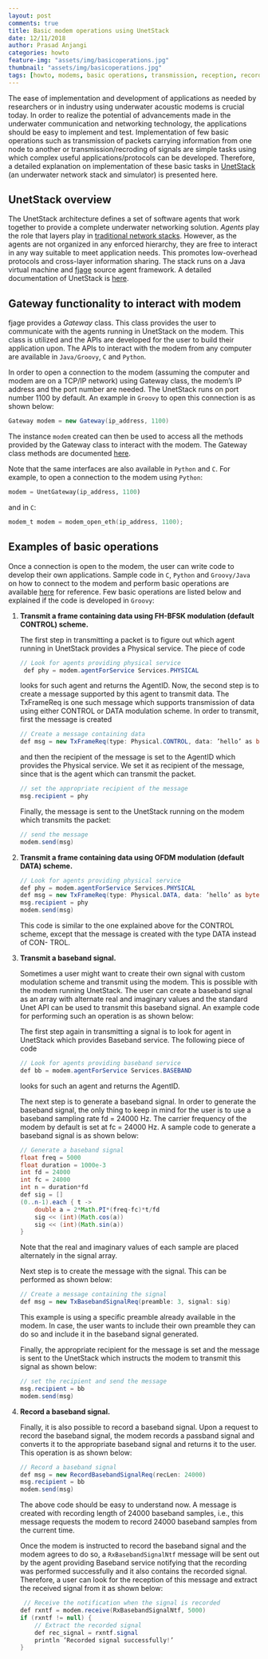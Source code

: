 ```yaml
---
layout: post
comments: true
title: Basic modem operations using UnetStack
date: 12/11/2018
author: Prasad Anjangi
categories: howto
feature-img: "assets/img/basicoperations.jpg"
thumbnail: "assets/img/basicoperations.jpg"
tags: [howto, modems, basic operations, transmission, reception, recording]
---
```


The ease of implementation and development of applications as needed by researchers or in industry using underwater acoustic modems is crucial today. In order to realize the potential of advancements made in the underwater communication and networking technology, the applications should be easy to implement and test. Implementation of few basic operations such as transmission of packets carrying information from one node to another or transmission/recroding of signals are simple tasks using which complex useful applications/protocols can be developed. Therefore, a detailed explanation on implementation of these basic tasks in [UnetStack](https://www.unetstack.net/) (an underwater network stack and simulator) is presented here.

## UnetStack overview
The UnetStack architecture defines a set of software agents that work together to provide a complete underwater networking solution. *Agents* play the role that layers play in [traditional network stacks](https://en.wikipedia.org/wiki/OSI_model). However, as the agents are not organized in any enforced hierarchy, they are free to interact in any way suitable to meet application needs. This promotes low-overhead protocols and cross-layer information sharing. The stack runs on a Java virtual machine and [fjage](https://org-arl.github.io/fjage/doc/html/introduction.html) source agent framework. A detailed documentation of UnetStack is [here](https://www.unetstack.net/docs.html).

## Gateway functionality to interact with modem
fjage provides a *Gateway* class. This class provides the user to communicate with the agents running in UnetStack on the modem. This class is utilized and the APIs are developed for the user to build their application upon. The APIs to interact with the modem from any computer are available in `Java/Groovy`, `C` and `Python`.

In order to open a connection to the modem (assuming the computer and modem are on a TCP/IP network) using Gateway class, the modem’s IP address and the port number are needed. The UnetStack runs on port number 1100 by default. An example in `Groovy` to open this connection is as shown below:

```java
Gateway modem = new Gateway(ip_address, 1100)
```

The instance `modem` created can then be used to access all the methods provided by the Gateway class to interact with the modem. The Gateway class methods are documented [here](http://org-arl.github.io/fjage/javadoc/).

Note that the same interfaces are also available in `Python` and `C`. For example, to open a connection to the modem using `Python`:

```python
modem = UnetGateway(ip_address, 1100)
```

and in `C`:

```c
modem_t modem = modem_open_eth(ip_address, 1100);
```

## Examples of basic operations
Once a connection is open to the modem, the user can write code to develop their own applications. Sample code in `C`, `Python` and `Groovy/Java` on how to connect to the modem and perform basic operations are available [here](https://github.com/org-arl/unet-contrib/tree/master/contrib/Examples) for reference. Few basic operations are listed below and explained if the code is developed in `Groovy`:

1. **Transmit a frame containing data using FH-BFSK modulation (default CONTROL) scheme.**

    The first step in transmitting a packet is to figure out which agent running in UnetStack provides a Physical service. The piece of code

    ```java
    // Look for agents providing physical service
     def phy = modem.agentForService Services.PHYSICAL
    ```

    looks for such agent and returns the AgentID. Now, the second step is to create a message supported by this agent to transmit data. The TxFrameReq is one such message which supports transmission of data using either CONTROL or DATA modulation scheme. In order to transmit, first the message is created

    ```java
    // Create a message containing data
    def msg = new TxFrameReq(type: Physical.CONTROL, data: ’hello’ as byte[])
    ```

    and then the recipient of the message is set to the AgentID which provides the Physical service. We set it as recipient of the message, since that is the agent which can transmit the packet.

    ```java
    // set the appropriate recipient of the message
    msg.recipient = phy
    ```

    Finally, the message is sent to the UnetStack running on the modem which transmits the packet:

    ```java
    // send the message
    modem.send(msg)
    ```

2. **Transmit a frame containing data using OFDM modulation (default DATA) scheme.**

    ```java
    // Look for agents providing physical service
    def phy = modem.agentForService Services.PHYSICAL
    def msg = new TxFrameReq(type: Physical.DATA, data: ’hello’ as byte[])
    msg.recipient = phy
    modem.send(msg)
    ```

    This code is similar to the one explained above for the CONTROL scheme, except that the message is created with the type DATA instead of CON- TROL.

3. **Transmit a baseband signal.**

    Sometimes a user might want to create their own signal with custom modulation scheme and transmit using the modem. This is possible with the modem running UnetStack. The user can create a baseband signal as an array with alternate real and imaginary values and the standard Unet API can be used to transmit this baseband signal. An example code for performing such an operation is as shown below:

    The first step again in transmitting a signal is to look for agent in UnetStack which provides Baseband service. The following piece of code

    ```java
    // Look for agents providing baseband service
    def bb = modem.agentForService Services.BASEBAND
    ```

    looks for such an agent and returns the AgentID.

    The next step is to generate a baseband signal. In order to generate the baseband signal, the only thing to keep in mind for the user is to use a baseband sampling rate fd = 24000 Hz. The carrier frequency of the modem by default is set at fc = 24000 Hz. A sample code to generate a baseband signal is as shown below:

    ```java
    // Generate a baseband signal
    float freq = 5000
    float duration = 1000e-3
    int fd = 24000
    int fc = 24000
    int n = duration*fd
    def sig = []
    (0..n-1).each { t ->
        double a = 2*Math.PI*(freq-fc)*t/fd
        sig << (int)(Math.cos(a))
        sig << (int)(Math.sin(a))
    }
    ```

    Note that the real and imaginary values of each sample are placed alternately in the signal array.

    Next step is to create the message with the signal. This can be performed as shown below:

    ```java
    // Create a message containing the signal
    def msg = new TxBasebandSignalReq(preamble: 3, signal: sig)
    ```

    This example is using a specific preamble already available in the modem. In case, the user wants to include their own preamble they can do so and include it in the baseband signal generated.

    Finally, the appropriate recipient for the message is set and the message is sent to the UnetStack which instructs the modem to transmit this signal as shown below:

    ```java
    // set the recipient and send the message
    msg.recipient = bb
    modem.send(msg)
    ```

4. **Record a baseband signal.**

    Finally, it is also possible to record a baseband signal. Upon a request to record the baseband signal, the modem records a passband signal and converts it to the appropriate baseband signal and returns it to the user. This operation is as shown below:

    ```java
    // Record a baseband signal
    def msg = new RecordBasebandSignalReq(recLen: 24000)
    msg.recipient = bb
    modem.send(msg)
    ```

    The above code should be easy to understand now. A message is created with recording length of 24000 baseband samples, i.e., this message requests the modem to record 24000 baseband samples from the current time.

    Once the modem is instructed to record the baseband signal and the modem agrees to do so, a `RxBasebandSignalNtf` message will be sent out by the agent providing Baseband service notifying that the recording was performed successfully and it also contains the recorded signal. Therefore, a user can look for the reception of this message and extract the received signal from it as shown below:

    ```java
     // Receive the notification when the signal is recorded
    def rxntf = modem.receive(RxBasebandSignalNtf, 5000)
    if (rxntf != null) {
        // Extract the recorded signal
        def rec_signal = rxntf.signal
        println ’Recorded signal successfully!’
    }
    ```

